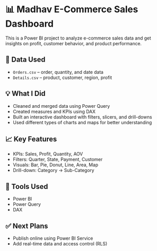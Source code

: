 # 📊 Madhav E-Commerce Sales Dashboard

This is a Power BI project to analyze e-commerce sales data and get insights on profit, customer behavior, and product performance.

## 📂 Data Used
- `Orders.csv` – order, quantity, and date data
- `Details.csv` – product, customer, region, profit

## 💡 What I Did
- Cleaned and merged data using Power Query
- Created measures and KPIs using DAX
- Built an interactive dashboard with filters, slicers, and drill-downs
- Used different types of charts and maps for better understanding

## 📈 Key Features
- KPIs: Sales, Profit, Quantity, AOV
- Filters: Quarter, State, Payment, Customer
- Visuals: Bar, Pie, Donut, Line, Area, Map
- Drill-down: Category → Sub-Category

## 🚀 Tools Used
- Power BI  
- Power Query  
- DAX  

## ✅ Next Plans
- Publish online using Power BI Service  
- Add real-time data and access control (RLS)  
